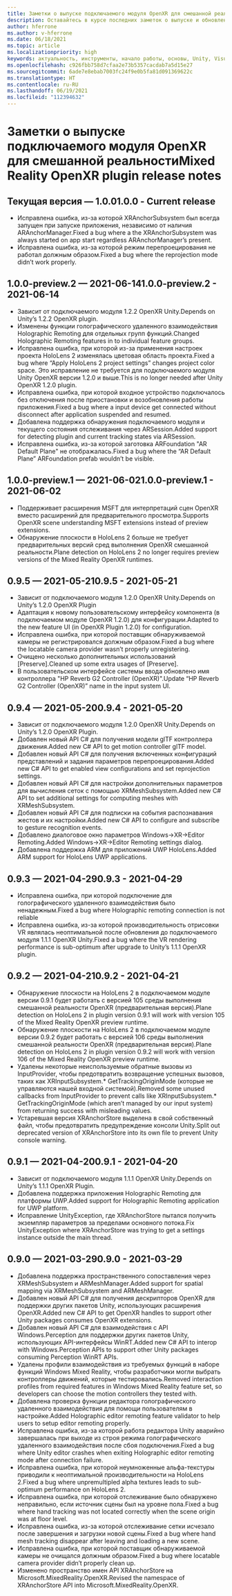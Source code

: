 ```yaml
---
title: Заметки о выпуске подключаемого модуля OpenXR для смешанной реальности
description: Оставайтесь в курсе последних заметок о выпуске и обновлениях для подключаемого модуля OpenXR для смешанной реальности.
author: hferrone
ms.author: v-hferrone
ms.date: 06/18/2021
ms.topic: article
ms.localizationpriority: high
keywords: актуальность, инструменты, начало работы, основы, Unity, Visual Studio, набор средств, гарнитура смешанной реальности, гарнитура Windows Mixed Reality, гарнитура виртуальной реальности, установка, Windows, HoloLens, эмулятор, Unreal, OpenXR
ms.openlocfilehash: c926fbb758d7cfaa2e73b5357cacdab7a5d15e27
ms.sourcegitcommit: 6ade7e8ebab7003fc24f9e0b5fa81d091369622c
ms.translationtype: HT
ms.contentlocale: ru-RU
ms.lasthandoff: 06/19/2021
ms.locfileid: "112394632"
---
```

# <a name="mixed-reality-openxr-plugin-release-notes"></a><span data-ttu-id="007f6-104">Заметки о выпуске подключаемого модуля OpenXR для смешанной реальности</span><span class="sxs-lookup"><span data-stu-id="007f6-104">Mixed Reality OpenXR plugin release notes</span></span>

## <a name="100---current-release"></a><span data-ttu-id="007f6-105">Текущая версия — 1.0.0</span><span class="sxs-lookup"><span data-stu-id="007f6-105">1.0.0 - Current release</span></span>

* <span data-ttu-id="007f6-106">Исправлена ошибка, из-за которой XRAnchorSubsystem был всегда запущен при запуске приложения, независимо от наличия ARAnchorManager.</span><span class="sxs-lookup"><span data-stu-id="007f6-106">Fixed a bug where a the XRAnchorSubsystem was always started on app start regardless ARAnchorManager’s present.</span></span>
* <span data-ttu-id="007f6-107">Исправлена ошибка, из-за которой режим перепроецирования не работал должным образом.</span><span class="sxs-lookup"><span data-stu-id="007f6-107">Fixed a bug where the reprojection mode didn’t work properly.</span></span>

## <a name="100-preview2---2021-06-14"></a><span data-ttu-id="007f6-108">1.0.0-preview.2 — 2021-06-14</span><span class="sxs-lookup"><span data-stu-id="007f6-108">1.0.0-preview.2 - 2021-06-14</span></span>

* <span data-ttu-id="007f6-109">Зависит от подключаемого модуля 1.2.2 OpenXR Unity.</span><span class="sxs-lookup"><span data-stu-id="007f6-109">Depends on Unity’s 1.2.2 OpenXR plugin.</span></span>
* <span data-ttu-id="007f6-110">Изменены функции голографического удаленного взаимодействия Holographic Remoting для отдельных групп функций.</span><span class="sxs-lookup"><span data-stu-id="007f6-110">Changed Holographic Remoting features in to individual feature groups.</span></span>
* <span data-ttu-id="007f6-111">Исправлена ошибка, при которой из-за применения настроек проекта HoloLens 2 изменялась цветовая область проекта.</span><span class="sxs-lookup"><span data-stu-id="007f6-111">Fixed a bug where “Apply HoloLens 2 project settings” changes project color space.</span></span> <span data-ttu-id="007f6-112">Это исправление не требуется для подключаемого модуля Unity OpenXR версии 1.2.0 и выше.</span><span class="sxs-lookup"><span data-stu-id="007f6-112">This is no longer needed after Unity OpenXR 1.2.0 plugin.</span></span>
* <span data-ttu-id="007f6-113">Исправлена ошибка, при которой входное устройство подключалось без отключения после приостановки и возобновления работы приложения.</span><span class="sxs-lookup"><span data-stu-id="007f6-113">Fixed a bug where a input device get connected without disconnect after application suspended and resumed.</span></span>
* <span data-ttu-id="007f6-114">Добавлена поддержка обнаружения подключаемого модуля и текущего состояния отслеживания через ARSession.</span><span class="sxs-lookup"><span data-stu-id="007f6-114">Added support for detecting plugin and current tracking states via ARSession.</span></span>
* <span data-ttu-id="007f6-115">Исправлена ошибка, из-за которой заготовка ARFoundation "AR Default Plane" не отображалась.</span><span class="sxs-lookup"><span data-stu-id="007f6-115">Fixed a bug where the “AR Default Plane” ARFoundation prefab wouldn’t be visible.</span></span>

## <a name="100-preview1---2021-06-02"></a><span data-ttu-id="007f6-116">1.0.0-preview.1 — 2021-06-02</span><span class="sxs-lookup"><span data-stu-id="007f6-116">1.0.0-preview.1 - 2021-06-02</span></span>

* <span data-ttu-id="007f6-117">Поддерживает расширения MSFT для интерпретаций сцен OpenXR вместо расширений для предварительного просмотра.</span><span class="sxs-lookup"><span data-stu-id="007f6-117">Supports OpenXR scene understanding MSFT extensions instead of preview extensions.</span></span>
* <span data-ttu-id="007f6-118">Обнаружение плоскости в HoloLens 2 больше не требует предварительных версий сред выполнения OpenXR смешанной реальности.</span><span class="sxs-lookup"><span data-stu-id="007f6-118">Plane detection on HoloLens 2 no longer requires preview versions of the Mixed Reality OpenXR runtimes.</span></span>

## <a name="095---2021-05-21"></a><span data-ttu-id="007f6-119">0.9.5 — 2021-05-21</span><span class="sxs-lookup"><span data-stu-id="007f6-119">0.9.5 - 2021-05-21</span></span>

* <span data-ttu-id="007f6-120">Зависит от подключаемого модуля 1.2.0 OpenXR Unity.</span><span class="sxs-lookup"><span data-stu-id="007f6-120">Depends on Unity’s 1.2.0 OpenXR Plugin</span></span>
* <span data-ttu-id="007f6-121">Адаптация к новому пользовательскому интерфейсу компонента (в подключаемом модуле OpenXR 1.2.0) для конфигурации.</span><span class="sxs-lookup"><span data-stu-id="007f6-121">Adapted to the new feature UI (in OpenXR Plugin 1.2.0) for configuration.</span></span>
* <span data-ttu-id="007f6-122">Исправлена ошибка, при которой поставщик обнаруживаемой камеры не регистрировался должным образом.</span><span class="sxs-lookup"><span data-stu-id="007f6-122">Fixed a bug where the locatable camera provider wasn’t properly unregistering.</span></span>
* <span data-ttu-id="007f6-123">Очищено несколько дополнительных использований [Preserve].</span><span class="sxs-lookup"><span data-stu-id="007f6-123">Cleaned up some extra usages of [Preserve].</span></span>
* <span data-ttu-id="007f6-124">В пользовательском интерфейсе системы ввода обновлено имя контроллера "HP Reverb G2 Controller (OpenXR)".</span><span class="sxs-lookup"><span data-stu-id="007f6-124">Update “HP Reverb G2 Controller (OpenXR)” name in the input system UI.</span></span>

## <a name="094---2021-05-20"></a><span data-ttu-id="007f6-125">0.9.4 — 2021-05-20</span><span class="sxs-lookup"><span data-stu-id="007f6-125">0.9.4 - 2021-05-20</span></span>

* <span data-ttu-id="007f6-126">Зависит от подключаемого модуля 1.2.0 OpenXR Unity.</span><span class="sxs-lookup"><span data-stu-id="007f6-126">Depends on Unity’s 1.2.0 OpenXR Plugin.</span></span>
* <span data-ttu-id="007f6-127">Добавлен новый API C# для получения модели glTF контроллера движения.</span><span class="sxs-lookup"><span data-stu-id="007f6-127">Added new C# API to get motion controller glTF model.</span></span>
* <span data-ttu-id="007f6-128">Добавлен новый API C# для получения включенных конфигураций представлений и задания параметров перепроецирования.</span><span class="sxs-lookup"><span data-stu-id="007f6-128">Added new C# API to get enabled view configurations and set reprojection settings.</span></span>
* <span data-ttu-id="007f6-129">Добавлен новый API C# для настройки дополнительных параметров для вычисления сеток с помощью XRMeshSubsystem.</span><span class="sxs-lookup"><span data-stu-id="007f6-129">Added new C# API to set additional settings for computing meshes with XRMeshSubsystem.</span></span>
* <span data-ttu-id="007f6-130">Добавлен новый API C# для подписки на события распознавания жестов и их настройки.</span><span class="sxs-lookup"><span data-stu-id="007f6-130">Added new C# API to configure and subscribe to gesture recognition events.</span></span>
* <span data-ttu-id="007f6-131">Добавлено диалоговое окно параметров Windows->XR->Editor Remoting.</span><span class="sxs-lookup"><span data-stu-id="007f6-131">Added Windows->XR->Editor Remoting settings dialog.</span></span>
* <span data-ttu-id="007f6-132">Добавлена поддержка ARM для приложений UWP HoloLens.</span><span class="sxs-lookup"><span data-stu-id="007f6-132">Added ARM support for HoloLens UWP applications.</span></span>

## <a name="093---2021-04-29"></a><span data-ttu-id="007f6-133">0.9.3 — 2021-04-29</span><span class="sxs-lookup"><span data-stu-id="007f6-133">0.9.3 - 2021-04-29</span></span>

* <span data-ttu-id="007f6-134">Исправлена ошибка, при которой подключение для голографического удаленного взаимодействия было ненадежным.</span><span class="sxs-lookup"><span data-stu-id="007f6-134">Fixed a bug where Holographic remoting connection is not reliable</span></span>
* <span data-ttu-id="007f6-135">Исправлена ошибка, из-за которой производительность отрисовки VR являлась неоптимальной после обновления до подключаемого модуля 1.1.1 OpenXR Unity.</span><span class="sxs-lookup"><span data-stu-id="007f6-135">Fixed a bug where the VR rendering performance is sub-optimum after upgrade to Unity’s 1.1.1 OpenXR plugin.</span></span>

## <a name="092---2021-04-21"></a><span data-ttu-id="007f6-136">0.9.2 — 2021-04-21</span><span class="sxs-lookup"><span data-stu-id="007f6-136">0.9.2 - 2021-04-21</span></span>

* <span data-ttu-id="007f6-137">Обнаружение плоскости на HoloLens 2 в подключаемом модуле версии 0.9.1 будет работать с версией 105 среды выполнения смешанной реальности OpenXR (предварительная версия).</span><span class="sxs-lookup"><span data-stu-id="007f6-137">Plane detection on HoloLens 2 in plugin version 0.9.1 will work with version 105 of the Mixed Reality OpenXR preview runtime.</span></span>
* <span data-ttu-id="007f6-138">Обнаружение плоскости на HoloLens 2 в подключаемом модуле версии 0.9.2 будет работать с версией 106 среды выполнения смешанной реальности OpenXR (предварительная версия).</span><span class="sxs-lookup"><span data-stu-id="007f6-138">Plane detection on HoloLens 2 in plugin version 0.9.2 will work with version 106 of the Mixed Reality OpenXR preview runtime.</span></span>
* <span data-ttu-id="007f6-139">Удалены некоторые неиспользуемые обратные вызовы из InputProvider, чтобы предотвратить возвращение успешных вызовов, таких как XRInputSubsystem.\* GetTrackingOriginMode (которые не управляются нашей входной системой).</span><span class="sxs-lookup"><span data-stu-id="007f6-139">Removed some unused callbacks from InputProvider to prevent calls like XRInputSubsystem.\* GetTrackingOriginMode (which aren’t managed by our input system) from returning success with misleading values.</span></span>
* <span data-ttu-id="007f6-140">Устаревшая версия XRAnchorStore выделена в свой собственный файл, чтобы предотвратить предупреждение консоли Unity.</span><span class="sxs-lookup"><span data-stu-id="007f6-140">Split out deprecated version of XRAnchorStore into its own file to prevent Unity console warning.</span></span>

## <a name="091---2021-04-20"></a><span data-ttu-id="007f6-141">0.9.1 — 2021-04-20</span><span class="sxs-lookup"><span data-stu-id="007f6-141">0.9.1 - 2021-04-20</span></span>

* <span data-ttu-id="007f6-142">Зависит от подключаемого модуля 1.1.1 OpenXR Unity.</span><span class="sxs-lookup"><span data-stu-id="007f6-142">Depends on Unity’s 1.1.1 OpenXR Plugin.</span></span>
* <span data-ttu-id="007f6-143">Добавлена поддержка приложения Holographic Remoting для платформы UWP.</span><span class="sxs-lookup"><span data-stu-id="007f6-143">Added support for Holographic Remoting application for UWP platform.</span></span>
* <span data-ttu-id="007f6-144">Исправление UnityException, где XRAnchorStore пытался получить экземпляр параметров за пределами основного потока.</span><span class="sxs-lookup"><span data-stu-id="007f6-144">Fix UnityException where XRAnchorStore was trying to get a settings instance outside the main thread.</span></span>

## <a name="090---2021-03-29"></a><span data-ttu-id="007f6-145">0.9.0 — 2021-03-29</span><span class="sxs-lookup"><span data-stu-id="007f6-145">0.9.0 - 2021-03-29</span></span>

* <span data-ttu-id="007f6-146">Добавлена поддержка пространственного сопоставления через XRMeshSubsystem и ARMeshManager.</span><span class="sxs-lookup"><span data-stu-id="007f6-146">Added support for spatial mapping via XRMeshSubsystem and ARMeshManager.</span></span>
* <span data-ttu-id="007f6-147">Добавлен новый API C# для получения дескрипторов OpenXR для поддержки других пакетов Unity, использующих расширения OpenXR.</span><span class="sxs-lookup"><span data-stu-id="007f6-147">Added new C# API to get OpenXR handles to support other Unity packages consumes OpenXR extensions.</span></span>
* <span data-ttu-id="007f6-148">Добавлен новый API C# для взаимодействия с API Windows.Perception для поддержки других пакетов Unity, использующих API-интерфейсы WinRT.</span><span class="sxs-lookup"><span data-stu-id="007f6-148">Added new C# API to interop with Windows.Perception APIs to support other Unity packages consuming Perception WinRT APIs.</span></span>
* <span data-ttu-id="007f6-149">Удалены профили взаимодействия из требуемых функций в наборе функций Windows Mixed Reality, чтобы разработчики могли выбрать контроллеры движений, которые тестировались.</span><span class="sxs-lookup"><span data-stu-id="007f6-149">Removed interaction profiles from required features in Windows Mixed Reality feature set, so developers can choose the motion controllers they tested with.</span></span>
* <span data-ttu-id="007f6-150">Добавлена проверка функции редактора голографического удаленного взаимодействия для помощи пользователям в настройке.</span><span class="sxs-lookup"><span data-stu-id="007f6-150">Added Holographic editor remoting feature validator to help users to setup editor remoting properly.</span></span>
* <span data-ttu-id="007f6-151">Исправлена ошибка, из-за которой работа редактора Unity аварийно завершалась при выходе из строя режима голографического удаленного взаимодействия после сбоя подключения.</span><span class="sxs-lookup"><span data-stu-id="007f6-151">Fixed a bug where Unity editor crashes when exiting Holographic editor remoting mode after connection failure.</span></span>
* <span data-ttu-id="007f6-152">Исправлена ошибка, при которой неумноженные альфа-текстуры приводили к неоптимальной производительности на HoloLens 2.</span><span class="sxs-lookup"><span data-stu-id="007f6-152">Fixed a bug where unpremultipled alpha textures leads to sub-optimum performance on HoloLens 2.</span></span>
* <span data-ttu-id="007f6-153">Исправлена ошибка, при которой отслеживание было обнаружено неправильно, если источник сцены был на уровне пола.</span><span class="sxs-lookup"><span data-stu-id="007f6-153">Fixed a bug where hand tracking was not located correctly when the scene origin was at floor level.</span></span>
* <span data-ttu-id="007f6-154">Исправлена ошибка, из-за которой отслеживание сетки исчезало после завершения и загрузки новой сцены.</span><span class="sxs-lookup"><span data-stu-id="007f6-154">Fixed a bug where hand mesh tracking disappear after leaving and loading a new scene.</span></span>
* <span data-ttu-id="007f6-155">Исправлена ошибка, при которой поставщик обнаруживаемой камеры не очищался должным образом.</span><span class="sxs-lookup"><span data-stu-id="007f6-155">Fixed a bug where locatable camera provider didn’t properly clean up.</span></span>
* <span data-ttu-id="007f6-156">Изменено пространство имен API XRAnchorStore на Microsoft.MixedReality.OpenXR.</span><span class="sxs-lookup"><span data-stu-id="007f6-156">Revised the namespace of XRAnchorStore API into Microsoft.MixedReality.OpenXR.</span></span>